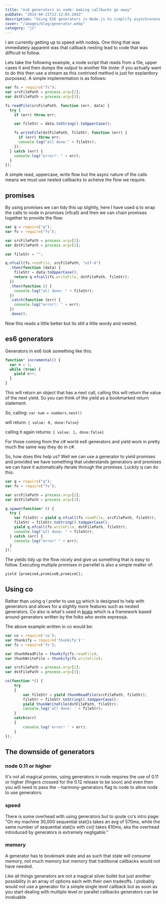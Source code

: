 ```yaml
---
title: "es6 generators in node: making callbacks go away"
pubDate: "2014-04-21T22:12:03.284Z"
description: "Using ES6 generators in Node.js to simplify asynchronous code and eliminate callback hell."
cover: "/images/blog/generator.webp"
category: "js"
---
```


I am currently getting up to speed with nodejs. One thing that was immediately apparent was that callback nesting lead to code that was difficult to follow.

Lets take the following example, a node script that reads from a file, upper cases it and then dumps the output to another file (note: if you actually want to do this then use a stream as this contrived method is just for explanitory purposes). A simple implementation is as follows:

```js
var fs = require("fs");
var srcFilePath = process.argv[2];
var dstFilePath = process.argv[3];

fs.readFile(srcFilePath, function (err, data) {
  try {
    if (err) throw err;

    var fileStr = data.toString().toUpperCase();

    fs.writeFile(dstFilePath, fileStr, function (err) {
      if (err) throw err;
      console.log("all done:" + fileStr);
    });
  } catch (err) {
    console.log("error!: " + err);
  }
});
```

A simple read, uppercase, write flow but the async nature of the calls means we must use nested callbacks to acheive the flow we require.

## promises

By using promises we can tidy this up slightly, here I have used q to wrap the calls to node in promises (nfcall) and then we can chain promises together to provide the flow:

```js
var q = require("q");
var fs = require("fs");

var srcFilePath = process.argv[2];
var dstFilePath = process.argv[3];

var fileStr = "";

q.nfcall(fs.readFile, srcFilePath, "utf-8")
  .then(function (data) {
    fileStr = data.toUpperCase();
    return q.nfcall(fs.writeFile, dstFilePath, fileStr);
  })
  .then(function () {
    console.log("all done: " + fileStr);
  })
  .catch(function (err) {
    console.log("error!: " + err);
  })
  .done();
```

Now this reads a little better but its still a little wordy and nested.

## es6 generators

Generators in es6 look something like this:

```js
function* incremental() {
  var n = 1;
  while (true) {
    yield n++;
  }
}
```

This will return an object that has a next call, calling this will return the value of the next yield. So you can think of the yield as a bookmarked return statement.

So, calling: `var num = numbers.next()`

will return: `{ value: 0, done:false}`

calling it again returns: `{ value: 1, done:false}`

For those coming from the c# world es6 generators and yield work in pretty much the same way they do in c#.

So, how does this help us? Well we can use a generator to yield promises and provided we have something that understands generators and promises we can have it automatically iterate through the promises. Luckily q can do this:

```js
var q = require("q");
var fs = require("fs");

var srcFilePath = process.argv[2];
var dstFilePath = process.argv[3];

q.spawn(function* () {
  try {
    var fileStr = yield q.nfcall(fs.readFile, srcFilePath, fileStr);
    fileStr = fileStr.toString().toUpperCase();
    yield q.nfcall(fs.writeFile, dstFilePath, fileStr);
    console.log("all done: " + fileStr);
  } catch (err) {
    console.log("error! " + err);
  }
});
```

The yields tidy up the flow nicely and give us something that is easy to follow. Executing multiple promises in parrellel is also a simple matter of:

`yield [promiseA,promiseB,promiseC];`

## Using co

Rather than using q I prefer to use [co](https://github.com/visionmedia/co) which is designed to help with generators and allows for a slightly more features such as nested generators. Co also is what's used in [koajs](http://koajs.com) which is a framework based around generators written by the folks who wrote expressjs.

The above example written in co would be:

```js
var co = require('co');
var thunkify = require('thunkify')''
var fs = require('fs');

var thunkReadFile = thunkify(fs.readFile);
var thunkWriteFile = thunkify(fs.writeFile);

var srcFilePath = process.argv[2];
var dstFilePath = process.argv[3];

co(function *() {
	try
	{
		var fileStr = yield thunkReadFile(srcFilePath, fileStr);
		fileStr = fileStr.toString().toUpperCase();
		yield thunkWriteFile(dstFilePath, fileStr);
		console.log('all done: ' + fileStr);
	}
	catch(err)
	{
		console.log('error! ' + err);
	}
});
```

## The downside of generators

### node 0.11 or higher

It's not all magical ponies, using generators in node requires the use of 0.11 or higher (fingers crossed for the 0.12 release to be soon) and even then you will need to pass the --harmony-generators flag to node to allow node to use generators.

### speed

There is some overhead with using generators but to qoute co's intro page: "On my machine 30,000 sequential stat()s takes an avg of 570ms, while the same number of sequential stat()s with co() takes 610ms, aka the overhead introduced by generators is extremely negligable."

### memory

A generator has to bookmark state and as such that state will consume memory, not much memory but memory that traditional callbacks would not have needed.

Like all things generators are not a magical silver bullet but just another possibility in an array of options each with their own tradeoffs. I probably would not use a generator for a simple single level callback but as soon as you start dealing with multiple level or parallel callbacks generators can be invaluable.
